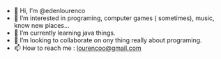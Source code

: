 - 👋 Hi, I’m @edenlourenco
- 👀 I’m interested in programing, computer games ( sometimes), music, know new places...
- 🌱 I’m currently learning java things.
- 💞️ I’m looking to collaborate on ony thing really about programing.
- 📫 How to reach me : lourencoo@gmail.com

<!---
edenlourenco/edenlourenco is a ✨ special ✨ repository because its `README.md` (this file) appears on your GitHub profile.
You can click the Preview link to take a look at your changes.
--->
